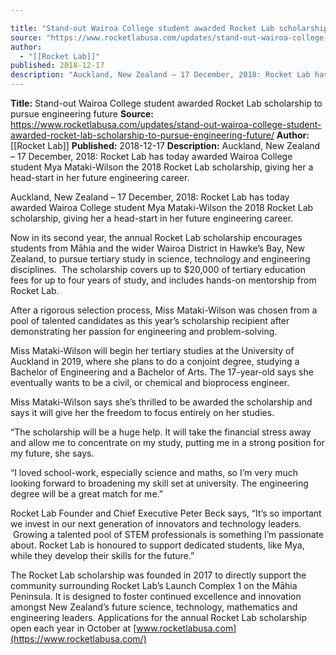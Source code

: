```yaml
---

title: "Stand-out Wairoa College student awarded Rocket Lab scholarship to pursue engineering future "
source: "https://www.rocketlabusa.com/updates/stand-out-wairoa-college-student-awarded-rocket-lab-scholarship-to-pursue-engineering-future/"
author:
  - "[[Rocket Lab]]"
published: 2018-12-17
description: "Auckland, New Zealand – 17 December, 2018: Rocket Lab has today awarded Wairoa College student Mya Mataki-Wilson the 2018 Rocket Lab scholarship, giving her a head-start in her future engineering career."
---
```


**Title:** Stand-out Wairoa College student awarded Rocket Lab scholarship to pursue engineering future 
**Source:** https://www.rocketlabusa.com/updates/stand-out-wairoa-college-student-awarded-rocket-lab-scholarship-to-pursue-engineering-future/
**Author:** [[Rocket Lab]]
**Published:** 2018-12-17
**Description:** Auckland, New Zealand – 17 December, 2018: Rocket Lab has today awarded Wairoa College student Mya Mataki-Wilson the 2018 Rocket Lab scholarship, giving her a head-start in her future engineering career.

Auckland, New Zealand – 17 December, 2018: Rocket Lab has today awarded Wairoa College student Mya Mataki-Wilson the 2018 Rocket Lab scholarship, giving her a head-start in her future engineering career.

Now in its second year, the annual Rocket Lab scholarship encourages students from Māhia and the wider Wairoa District in Hawke’s Bay, New Zealand, to pursue tertiary study in science, technology and engineering disciplines.  The scholarship covers up to $20,000 of tertiary education fees for up to four years of study, and includes hands-on mentorship from Rocket Lab.

After a rigorous selection process, Miss Mataki-Wilson was chosen from a pool of talented candidates as this year’s scholarship recipient after demonstrating her passion for engineering and problem-solving.

Miss Mataki-Wilson will begin her tertiary studies at the University of Auckland in 2019, where she plans to do a conjoint degree, studying a Bachelor of Engineering and a Bachelor of Arts. The 17-year-old says she eventually wants to be a civil, or chemical and bioprocess engineer.

Miss Mataki-Wilson says she’s thrilled to be awarded the scholarship and says it will give her the freedom to focus entirely on her studies.

“The scholarship will be a huge help. It will take the financial stress away and allow me to concentrate on my study, putting me in a strong position for my future, she says.

“I loved school-work, especially science and maths, so I’m very much looking forward to broadening my skill set at university. The engineering degree will be a great match for me.”

Rocket Lab Founder and Chief Executive Peter Beck says, “It’s so important we invest in our next generation of innovators and technology leaders.  Growing a talented pool of STEM professionals is something I’m passionate about. Rocket Lab is honoured to support dedicated students, like Mya, while they develop their skills for the future.”

The Rocket Lab scholarship was founded in 2017 to directly support the community surrounding Rocket Lab’s Launch Complex 1 on the Māhia Peninsula. It is designed to foster continued excellence and innovation amongst New Zealand’s future science, technology, mathematics and engineering leaders. Applications for the annual Rocket Lab scholarship open each year in October at [www.rocketlabusa.com](https://www.rocketlabusa.com/)